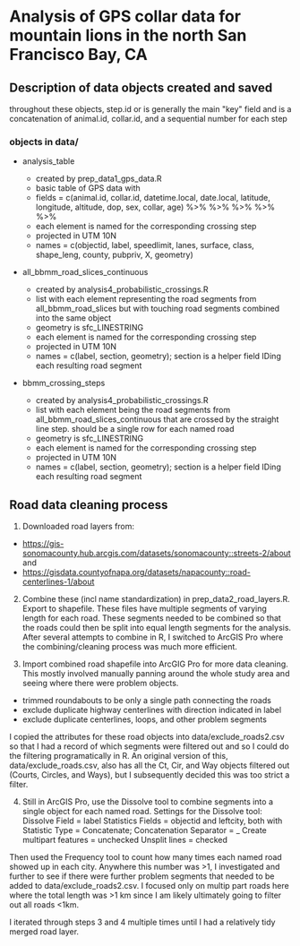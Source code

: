 # Analysis of GPS collar data for mountain lions in the north San Francisco Bay, CA



## Description of data objects created and saved  

throughout these objects, step.id or  is generally the main "key" field and is a concatenation of animal.id, collar.id, and a sequential number for each step 

### objects in data/
* analysis_table
  + created by prep_data1_gps_data.R
  + basic table of GPS data with 
  + fields = c(animal.id, collar.id, datetime.local, date.local, latitude, longitude, altitude, dop, sex, collar, age)
  %>% %>% %>% %>% %>% 
  + each element is named for the corresponding crossing step  
  + projected in UTM 10N   
  + names = c(objectid, label, speedlimit, lanes, surface, class, shape_leng, county, pubpriv, X, geometry)  

* all_bbmm_road_slices_continuous  
  + created by analysis4_probabilistic_crossings.R  
  + list with each element representing the road segments from all_bbmm_road_slices but with touching road segments combined into the same object  
  + geometry is sfc_LINESTRING  
  + each element is named for the corresponding crossing step  
  + projected in UTM 10N    
  + names = c(label, section, geometry); section is a helper field IDing each resulting road segment    

* bbmm_crossing_steps  
  + created by analysis4_probabilistic_crossings.R  
  + list with each element being the road segments from all_bbmm_road_slices_continuous that are crossed by the straight line step. should be a single row for each named road  
  + geometry is sfc_LINESTRING  
  + each element is named for the corresponding crossing step  
  + projected in UTM 10N  
  + names = c(label, section, geometry); section is a helper field IDing each resulting road segment    
  
  
  
  
  
## Road data cleaning process  
1. Downloaded road layers from:  
  + https://gis-sonomacounty.hub.arcgis.com/datasets/sonomacounty::streets-2/about  
  and  
  + https://gisdata.countyofnapa.org/datasets/napacounty::road-centerlines-1/about  
  
2. Combine these (incl name standardization) in prep_data2_road_layers.R. Export to shapefile. These files have multiple segments of varying length for each road. These segments needed to be combined so that the roads could then be split into equal length segments for the analysis. After several attempts to combine in R, I switched to ArcGIS Pro where the combining/cleaning process was much more efficient.   

3. Import combined road shapefile into ArcGIG Pro for more data cleaning. This mostly involved manually panning around the whole study area and seeing where there were problem objects.  
  + trimmed roundabouts to be only a single path connecting the roads  
  + exclude duplicate highway centerlines with direction indicated in label  
  + exclude duplicate centerlines, loops, and other problem segments  
  
I copied the attributes for these road objects into data/exclude_roads2.csv so that I had a record of which segments were filtered out and so I could do the filtering programatically in R. An original version of this, data/exclude_roads.csv, also has all the Ct, Cir, and Way objects filtered out (Courts, Circles, and Ways), but I subsequently decided this was too strict a filter.  

4. Still in ArcGIS Pro, use the Dissolve tool to combine segments into a single object for each named road. 
Settings for the Dissolve tool:
Dissolve Field = label
Statistics Fields = objectid and leftcity, both with Statistic Type = Concatenate; Concatenation Separator = _
Create multipart features = unchecked
Unsplit lines = checked

Then used the Frequency tool to count how many times each named road showed up in each city. Anywhere this number was >1, I investigated and further to see if there were further problem segments that needed to be added to data/exclude_roads2.csv. I focused only on multip part roads here where the total length was >1 km since I am likely ultimately going to filter out all roads <1km.  


I iterated through steps 3 and 4 multiple times until I had a relatively tidy merged road layer.
  
  
  
  
  
  
  
  
  
  
  
  
  
  
  
  